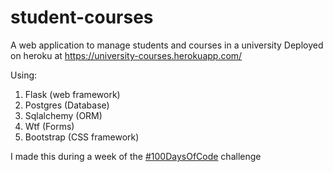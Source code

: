 # student-courses
A web application to manage students and courses in a university
Deployed on heroku at https://university-courses.herokuapp.com/

Using:
1. Flask (web framework)
2. Postgres (Database)
3. Sqlalchemy (ORM)
4. Wtf (Forms)
5. Bootstrap (CSS framework)

I made this during a week of the [#100DaysOfCode](https://www.100daysofcode.com/) challenge
